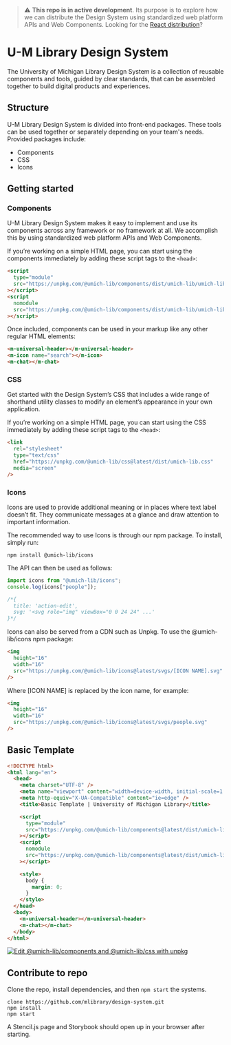 > ⚠️ **This repo is in active development**. Its purpose is to explore how we can distribute the Design System using standardized web platform APIs and Web Components. Looking for the [React distribution](https://github.com/mlibrary/umich-lib-ui/)? 

# U-M Library Design System

The University of Michigan Library Design System is a collection of reusable components and tools, guided by clear standards, that can be assembled together to build digital products and experiences.

## Structure

U-M Library Design System is divided into front-end packages. These tools can be used together or separately depending on your team's needs. Provided packages include:

- Components
- CSS
- Icons

## Getting started

### Components

U-M Library Design System makes it easy to implement and use its components across any framework or no framework at all. We accomplish this by using standardized web platform APIs and Web Components.

If you’re working on a simple HTML page, you can start using the components immediately by adding these script tags to the `<head>`:

```html
<script
  type="module"
  src="https://unpkg.com/@umich-lib/components/dist/umich-lib/umich-lib.esm.js"
></script>
<script
  nomodule
  src="https://unpkg.com/@umich-lib/components/dist/umich-lib/umich-lib.js"
></script>
```

Once included, components can be used in your markup like any other regular HTML elements:

```html
<m-universal-header></m-universal-header>
<m-icon name="search"></m-icon>
<m-chat></m-chat>
```

### CSS

Get started with the Design System’s CSS that includes a wide range of shorthand utility classes to modify an element’s appearance in your own application.

If you’re working on a simple HTML page, you can start using the CSS immediately by adding these script tags to the `<head>`:

```html
<link
  rel="stylesheet"
  type="text/css"
  href="https://unpkg.com/@umich-lib/css@latest/dist/umich-lib.css"
  media="screen"
/>
```

### Icons

Icons are used to provide additional meaning or in places where text label doesn’t fit. They communicate messages at a glance and draw attention to important information.

The recommended way to use Icons is through our npm package. To install, simply run:

```
npm install @umich-lib/icons
```

The API can then be used as follows:

```js
import icons from "@umich-lib/icons";
console.log(icons["people"]);

/*{
  title: 'action-edit',
  svg: '<svg role="img" viewBox="0 0 24 24" ...'
}*/
```

Icons can also be served from a CDN such as Unpkg. To use the @umich-lib/icons npm package:

```html
<img
  height="16"
  width="16"
  src="https://unpkg.com/@umich-lib/icons@latest/svgs/[ICON NAME].svg"
/>
```

Where [ICON NAME] is replaced by the icon name, for example:

```html
<img
  height="16"
  width="16"
  src="https://unpkg.com/@umich-lib/icons@latest/svgs/people.svg"
/>
```

## Basic Template

```html
<!DOCTYPE html>
<html lang="en">
  <head>
    <meta charset="UTF-8" />
    <meta name="viewport" content="width=device-width, initial-scale=1.0" />
    <meta http-equiv="X-UA-Compatible" content="ie=edge" />
    <title>Basic Template | University of Michigan Library</title>

    <script
      type="module"
      src="https://unpkg.com/@umich-lib/components@latest/dist/umich-lib/umich-lib.esm.js"
    ></script>
    <script
      nomodule
      src="https://unpkg.com/@umich-lib/components@latest/dist/umich-lib/umich-lib.js"
    ></script>

    <style>
      body {
        margin: 0;
      }
    </style>
  </head>
  <body>
    <m-universal-header></m-universal-header>
    <m-chat></m-chat>
  </body>
</html>
```

[![Edit @umich-lib/components and @umich-lib/css with unpkg](https://codesandbox.io/static/img/play-codesandbox.svg)](https://codesandbox.io/s/umich-libcomponents-and-umich-libcss-with-unpkg-468rj?fontsize=14&hidenavigation=1&theme=dark)

## Contribute to repo

Clone the repo, install dependencies, and then `npm start` the systems.

```
clone https://github.com/mlibrary/design-system.git
npm install
npm start
```

A Stencil.js page and Storybook should open up in your browser after starting.
